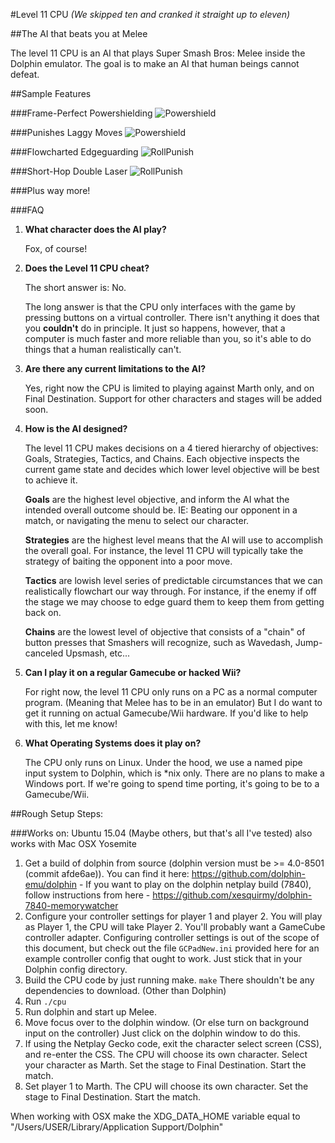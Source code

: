 #Level 11 CPU
*(We skipped ten and cranked it straight up to eleven)*

##The AI that beats you at Melee

The level 11 CPU is an AI that plays Super Smash Bros: Melee inside the Dolphin emulator. The goal is to make an AI that human beings cannot defeat.

##Sample Features

###Frame-Perfect Powershielding
![Powershield](images/Powershield.gif)

###Punishes Laggy Moves
![Powershield](images/RollPunish.gif)

###Flowcharted Edgeguarding
![RollPunish](images/MarthKiller.gif)

###Short-Hop Double Laser
![RollPunish](images/SHDL.gif)

###Plus way more!

###FAQ

1. **What character does the AI play?**

    Fox, of course!

2. **Does the Level 11 CPU cheat?**

    The short answer is: No.

    The long answer is that the CPU only interfaces with the game by pressing buttons on a virtual controller. There isn't anything it does that you **couldn't** do in principle. It just so happens, however, that a computer is much faster and more reliable than you, so it's able to do things that a human realistically can't.

3. **Are there any current limitations to the AI?**

    Yes, right now the CPU is limited to playing against Marth only, and on Final Destination. Support for other characters and stages will be added soon.

4. **How is the AI designed?**

    The level 11 CPU makes decisions on a 4 tiered hierarchy of objectives: Goals, Strategies, Tactics, and Chains. Each objective inspects the current game state and decides which lower level objective will be best to achieve it.

    **Goals** are the highest level objective, and inform the AI what the intended overall outcome should be. IE: Beating our opponent in a match, or navigating the menu to select our character.

    **Strategies** are the highest level means that the AI will use to accomplish the overall goal. For instance, the level 11 CPU will typically take the strategy of baiting the opponent into a poor move.

    **Tactics** are lowish level series of predictable circumstances that we can realistically flowchart our way through. For instance, if the enemy if off the stage we may choose to edge guard them to keep them from getting back on.

    **Chains** are the lowest level of objective that consists of a "chain" of button presses that Smashers will recognize, such as Wavedash, Jump-canceled Upsmash, etc...

5. **Can I play it on a regular Gamecube or hacked Wii?**

    For right now, the level 11 CPU only runs on a PC as a normal computer program. (Meaning that Melee has to be in an emulator) But I do want to get it running on actual Gamecube/Wii hardware. If you'd like to help with this, let me know!

6. **What Operating Systems does it play on?**

    The CPU only runs on Linux. Under the hood, we use a named pipe input system to Dolphin, which is *nix only. There are no plans to make a Windows port. If we're going to spend time porting, it's going to be to a Gamecube/Wii.

##Rough Setup Steps:

###Works on: Ubuntu 15.04 (Maybe others, but that's all I've tested) also works with Mac OSX Yosemite

1. Get a build of dolphin from source (dolphin version must be >= 4.0-8501 (commit afde6ae)). You can find it here:
https://github.com/dolphin-emu/dolphin - If you want to play on the dolphin netplay build (7840), follow instructions from here - https://github.com/xesquirmy/dolphin-7840-memorywatcher
2. Configure your controller settings for player 1 and player 2. You will play as Player 1, the CPU will take Player 2. You'll probably want a GameCube controller adapter. Configuring controller settings is out of the scope of this document, but check out the file `GCPadNew.ini` provided here for an example controller config that ought to work. Just stick that in your Dolphin config directory.
3. Build the CPU code by just running make. `make` There shouldn't be any dependencies to download. (Other than Dolphin)
4. Run `./cpu`
5. Run dolphin and start up Melee.
6. Move focus over to the dolphin window. (Or else turn on background input on the controller) Just click on the dolphin window to do this.
7. If using the Netplay Gecko code, exit the character select screen (CSS), and re-enter the CSS. The CPU will choose its own character. Select your character as Marth. Set the stage to Final Destination. Start the match.
8. Set player 1 to Marth. The CPU will choose its own character.  Set the stage to Final Destination. Start the match.


When working with OSX make the XDG_DATA_HOME variable equal to "/Users/USER/Library/Application Support/Dolphin"

